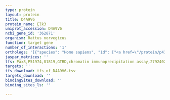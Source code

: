 ```yaml
---
type: protein
layout: protein
title: D4A9V6
protein_name: Elk3
uniprot_accession: D4A9V6
ncbi_gene_id: '362871'
organism: Rattus norvegicus
function: target gene
number_of_interactions: '1'
orthologs: '[{"species": "Homo sapiens", "id": ["<a href=\"/protein/p41970\">P41970</a>"]}, {"species": "Danio rerio", "id": ["<a href=\"/protein/f1qib0\">F1QIB0</a>"]}, {"species": "Mus musculus", "id": ["<a href=\"/protein/p41971\">P41971</a>"]}]'
jaspar_matrices: ''
tfs: Pax8,P51974,81819,GTRD,chromatin immunoprecipitation assay,27924024%5Buid%5D,No
targets: ''
tfs_download: tfs_of_D4A9V6.tsv
targets_download: ''
bindingSites_download: ''
binding_sites_ls: ''

---
```

